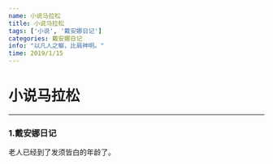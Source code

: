 ```yaml
---
name: 小说马拉松
title: 小说马拉松
tags: ['小说', '戴安娜日记']
categories: 戴安娜日记
info: "以凡人之躯，比肩神明。"
time: 2019/1/15
---
```


# 小说马拉松

---

### 1.戴安娜日记

老人已经到了发须皆白的年龄了。






